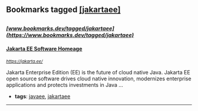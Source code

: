 ## Bookmarks tagged [[jakartaee]](https://www.bookmarks.dev?q=[jakartaee])

_<sup><sup>[www.bookmarks.dev/tagged/jakartaee](https://www.bookmarks.dev/tagged/jakartaee)</sup></sup>_
---
#### [Jakarta EE Software  Homeage](https://jakarta.ee/)
_<sup>https://jakarta.ee/</sup>_

Jakarta Enterprise Edition (EE) is the future of cloud native Java. Jakarta EE open source software drives cloud native innovation, modernizes enterprise applications and protects investments in Java ...
* **tags**: [javaee](../tagged/javaee.md), [jakartaee](../tagged/jakartaee.md)
---
